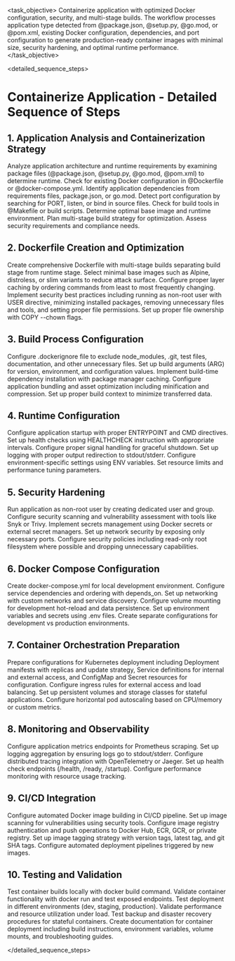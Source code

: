 <task name="Containerize Application">

<task_objective>
Containerize application with optimized Docker configuration, security, and multi-stage builds. The workflow processes application type detected from @package.json, @setup.py, @go.mod, or @pom.xml, existing Docker configuration, dependencies, and port configuration to generate production-ready container images with minimal size, security hardening, and optimal runtime performance.
</task_objective>

<detailed_sequence_steps>
# Containerize Application - Detailed Sequence of Steps

## 1. Application Analysis and Containerization Strategy

Analyze application architecture and runtime requirements by examining package files (@package.json, @setup.py, @go.mod, @pom.xml) to determine runtime. Check for existing Docker configuration in @Dockerfile or @docker-compose.yml. Identify application dependencies from requirements files, package.json, or go.mod. Detect port configuration by searching for PORT, listen, or bind in source files. Check for build tools in @Makefile or build scripts. Determine optimal base image and runtime environment. Plan multi-stage build strategy for optimization. Assess security requirements and compliance needs.

## 2. Dockerfile Creation and Optimization

Create comprehensive Dockerfile with multi-stage builds separating build stage from runtime stage. Select minimal base images such as Alpine, distroless, or slim variants to reduce attack surface. Configure proper layer caching by ordering commands from least to most frequently changing. Implement security best practices including running as non-root user with USER directive, minimizing installed packages, removing unnecessary files and tools, and setting proper file permissions. Set up proper file ownership with COPY --chown flags.

## 3. Build Process Configuration

Configure .dockerignore file to exclude node_modules, .git, test files, documentation, and other unnecessary files. Set up build arguments (ARG) for version, environment, and configuration values. Implement build-time dependency installation with package manager caching. Configure application bundling and asset optimization including minification and compression. Set up proper build context to minimize transferred data.

## 4. Runtime Configuration

Configure application startup with proper ENTRYPOINT and CMD directives. Set up health checks using HEALTHCHECK instruction with appropriate intervals. Configure proper signal handling for graceful shutdown. Set up logging with proper output redirection to stdout/stderr. Configure environment-specific settings using ENV variables. Set resource limits and performance tuning parameters.

## 5. Security Hardening

Run application as non-root user by creating dedicated user and group. Configure security scanning and vulnerability assessment with tools like Snyk or Trivy. Implement secrets management using Docker secrets or external secret managers. Set up network security by exposing only necessary ports. Configure security policies including read-only root filesystem where possible and dropping unnecessary capabilities.

## 6. Docker Compose Configuration

Create docker-compose.yml for local development environment. Configure service dependencies and ordering with depends_on. Set up networking with custom networks and service discovery. Configure volume mounting for development hot-reload and data persistence. Set up environment variables and secrets using .env files. Create separate configurations for development vs production environments.

## 7. Container Orchestration Preparation

Prepare configurations for Kubernetes deployment including Deployment manifests with replicas and update strategy, Service definitions for internal and external access, and ConfigMap and Secret resources for configuration. Configure ingress rules for external access and load balancing. Set up persistent volumes and storage classes for stateful applications. Configure horizontal pod autoscaling based on CPU/memory or custom metrics.

## 8. Monitoring and Observability

Configure application metrics endpoints for Prometheus scraping. Set up logging aggregation by ensuring logs go to stdout/stderr. Configure distributed tracing integration with OpenTelemetry or Jaeger. Set up health check endpoints (/health, /ready, /startup). Configure performance monitoring with resource usage tracking.

## 9. CI/CD Integration

Configure automated Docker image building in CI/CD pipeline. Set up image scanning for vulnerabilities using security tools. Configure image registry authentication and push operations to Docker Hub, ECR, GCR, or private registry. Set up image tagging strategy with version tags, latest tag, and git SHA tags. Configure automated deployment pipelines triggered by new images.

## 10. Testing and Validation

Test container builds locally with docker build command. Validate container functionality with docker run and test exposed endpoints. Test deployment in different environments (dev, staging, production). Validate performance and resource utilization under load. Test backup and disaster recovery procedures for stateful containers. Create documentation for container deployment including build instructions, environment variables, volume mounts, and troubleshooting guides.

</detailed_sequence_steps>

</task>
